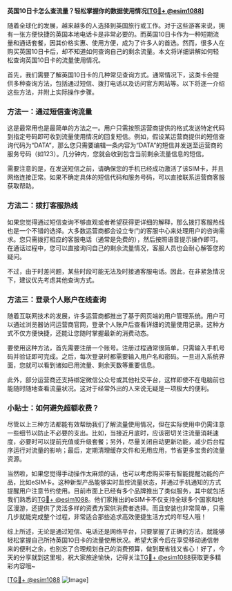 **英国10日卡怎么查流量？轻松掌握你的数据使用情况[[TG💪+ @esim1088](https://t.me/s/esim1088)]**

随着全球化的发展，越来越多的人选择到英国旅行或工作。对于这些游客来说，拥有一张方便快捷的英国本地电话卡是非常必要的。而英国10日卡作为一种短期流量和通话套餐，因其价格实惠、使用方便，成为了许多人的首选。然而，很多人在购买英国10日卡后，却不知道如何查询自己的剩余流量。本文将详细讲解如何轻松查询英国10日卡的流量使用情况。

首先，我们需要了解英国10日卡的几种常见查询方式。通常情况下，这类卡会提供多种查询方法，包括通过短信、拨打电话以及访问官方网站等。以下将逐一介绍这些方法，并附上实际操作步骤。

### 方法一：通过短信查询流量

这是最常用也是最简单的方法之一。用户只需按照运营商提供的格式发送特定代码到指定号码即可收到流量使用情况的回复短信。例如，假设某运营商提供的短信查询代码为“DATA”，那么您只需要编辑一条内容为“DATA”的短信并发送至运营商的服务号码（如123）。几分钟内，您就会收到包含当前剩余流量信息的短信。

需要注意的是，在发送短信之前，请确保您的手机已经成功激活了该SIM卡，并且网络连接正常。如果不确定具体的短信代码和服务号码，可以直接联系运营商客服获取帮助。

### 方法二：拨打客服热线

如果您觉得通过短信查询不够直观或者希望获得更详细的解释，那么拨打客服热线也是一个不错的选择。大多数运营商都会设立专门的客服中心来处理用户的咨询需求。您只需拨打相应的客服电话（通常是免费的），然后按照语音提示操作即可。在通话过程中，您可以直接询问自己的剩余流量情况，客服人员也会耐心解答您的疑问。

不过，由于时差问题，某些时段可能无法及时接通客服电话。因此，在非紧急情况下，建议优先考虑其他查询方式。

### 方法三：登录个人账户在线查询

随着互联网技术的发展，许多运营商都推出了基于网页端的用户管理系统。用户可以通过浏览器访问运营商官网，登录个人账户后查看详细的流量使用记录。这种方式不仅方便快捷，还能让您随时掌握最新的消费动态。

要使用这种方法，首先需要注册一个账号。注册过程通常很简单，只需输入手机号码并验证即可完成。之后，每次登录时都需要输入用户名和密码。一旦进入系统界面，您就可以看到诸如已用流量、剩余天数等重要信息。

此外，部分运营商还支持绑定微信公众号或其他社交平台，这样即使不在电脑前也能随时随地查看流量状况。这对于经常外出的人来说无疑是一项极大的便利。

### 小贴士：如何避免超额收费？

尽管以上三种方法都能有效帮助我们了解流量使用情况，但在实际使用中仍需注意一些细节以防止不必要的支出。比如，当接近月底时，应该密切关注流量消耗速度，必要时可以提前充值或升级套餐；另外，尽量关闭自动更新功能，减少后台程序运行对流量的影响；最后，定期清理缓存文件和无用应用，节省更多宝贵的流量资源。

当然啦，如果您觉得手动操作太麻烦的话，也可以考虑购买带有智能提醒功能的产品，比如eSIM卡。这种新型产品能够实时监控流量状态，并通过手机通知的方式提醒用户注意节约使用。目前市面上已经有多个品牌推出了类似服务，其中就包括我们熟悉的[TG💪+ @esim1088](https://t.me/s/esim1088)。他们家推出的eSIM卡不仅支持全球多个国家和地区漫游，还提供了灵活多样的资费方案供消费者选择。而且安装也非常简单，只需几步就能完成整个过程，非常适合那些追求高效便捷生活方式的年轻人哦！

综上所述，无论是通过短信、电话还是网络平台，只要掌握了正确的方法，就能够轻松掌握自己所持英国10日卡的流量使用状况。希望大家今后在享受移动通信带来的便利之余，也别忘了合理规划自己的消费预算，做到既省钱又省心！好了，今天的分享就到这里啦，祝大家旅途愉快，记得关注[TG💪+ @esim1088](https://t.me/s/esim1088)获取更多精彩内容哦~ 

[[TG💪+ @esim1088](https://t.me/s/esim1088) ![Image](https://i.postimg.cc/4NQfJmqS/Snipaste-2025-05-13-00-14-12.png)]